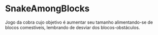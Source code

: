 SnakeAmongBlocks
================

Jogo da cobra cujo objetivo é aumentar seu tamanho alimentando-se de blocos comestíveis, lembrando de desviar dos blocos-obstáculos.
